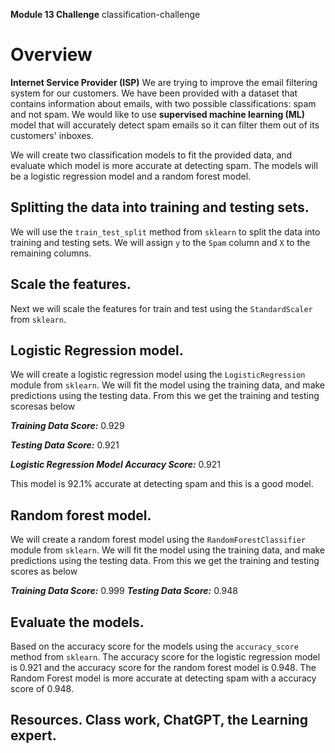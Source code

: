 **Module 13 Challenge** classification-challenge

# Overview

**Internet Service Provider (ISP)**
We are trying to improve the email filtering system for our customers. We have been provided with a dataset that contains information about emails, with two possible classifications: spam and not spam. We would like to use **supervised machine learning (ML)** model that will accurately detect spam emails so it can filter them out of its customers' inboxes.

We will create two classification models to fit the provided data, and evaluate which model is more accurate at detecting spam. The models will be a logistic regression model and a random forest model.

## Splitting the data into training and testing sets.

We will use the `train_test_split` method from `sklearn` to split the data into training and testing sets.  We will assign `y` to the `Spam` column and `X` to the remaining columns.

## Scale the features.

Next we will scale the features for train and test using the `StandardScaler` from `sklearn`.

## Logistic Regression model.

We will create a logistic regression model using the `LogisticRegression` module from `sklearn`. We will fit the model using the training data, and make predictions using the testing data. From this we get the training and testing scoresas below

**_Training Data Score:_** 0.929

**_Testing Data Score:_** 0.921

**_Logistic Regression Model Accuracy Score:_** 0.921

This model is 92.1% accurate at detecting spam and this is a good model.

## Random forest model.

We will create a random forest model using the `RandomForestClassifier` module from `sklearn`. We will fit the model using the training data, and make predictions using the testing data. From this we get the training and testing scores as below

**_Training Data Score:_** 0.999
**_Testing Data Score:_** 0.948

## Evaluate the models.

Based on the accuracy score for the models using the `accuracy_score` method from `sklearn`. The accuracy score for the logistic regression model is 0.921 and the accuracy score for the random forest model is 0.948. The Random Forest model is more accurate at detecting spam with a accuracy score of 0.948.

## Resources. Class work, ChatGPT, the Learning expert.
